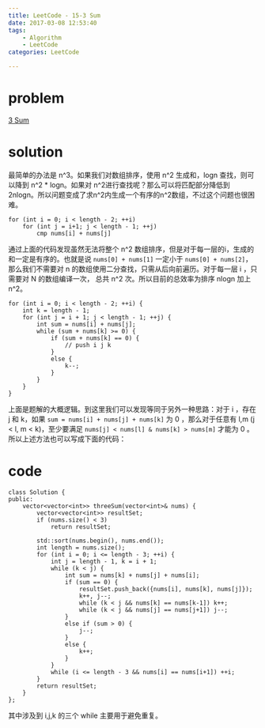 ```yaml
---
title: LeetCode - 15-3 Sum
date: 2017-03-08 12:53:40
tags:
    - Algorithm
    - LeetCode
categories: LeetCode

---
```


# problem 

[3 Sum](https://leetcode.com/problems/3sum)

<!-- more -->

# solution 

最简单的办法是 n^3。如果我们对数组排序，使用 n^2 生成和，logn 查找，则可以降到 n^2 * logn。如果对 n^2进行查找呢？那么可以将匹配部分降低到 2nlogn。所以问题变成了求n^2内生成一个有序的n^2数组，不过这个问题也很困难。

```
for (int i = 0; i < length - 2; ++i) 
    for (int j = i+1; j < length - 1; ++j) 
        cmp nums[i] + nums[j] 
```

通过上面的代码发现虽然无法将整个 n^2 数组排序，但是对于每一层的i，生成的和一定是有序的。也就是说 `nums[0] + nums[1]` 一定小于 `nums[0] + nums[2]`，那么我们不需要对 n 的数组使用二分查找，只需从后向前遍历。对于每一层 i ，只需要对 N 的数组编译一次， 总共 n^2 次。所以目前的总效率为排序 nlogn 加上 n^2。

```
for (int i = 0; i < length - 2; ++i) {
    int k = length - 1;
    for (int j = i + 1; j < length - 1; ++j) {
        int sum = nums[i] + nums[j];
        while (sum + nums[k] >= 0) {
            if (sum + nums[k] == 0) {
                // push i j k
            }
            else {
                k--;
            }
        }
    }
}
```

上面是题解的大概逻辑。到这里我们可以发现等同于另外一种思路：对于 i ，存在 j 和 k，如果 `sum = nums[i] + nums[j] + nums[k]` 为 0 ，那么对于任意有 l,m (j < l, m < k)，至少要满足 `nums[j] < nums[l] & nums[k] > nums[m]` 才能为 0 。所以上述方法也可以写成下面的代码：

# code

```
class Solution {
public:
    vector<vector<int>> threeSum(vector<int>& nums) {
        vector<vector<int>> resultSet;
        if (nums.size() < 3)
            return resultSet;
        
        std::sort(nums.begin(), nums.end());
        int length = nums.size();
        for (int i = 0; i <= length - 3; ++i) {
            int j = length - 1, k = i + 1;
            while (k < j) {
                int sum = nums[k] + nums[j] + nums[i];
                if (sum == 0) {
                    resultSet.push_back({nums[i], nums[k], nums[j]});
                    k++, j--;
                    while (k < j && nums[k] == nums[k-1]) k++;
                    while (k < j && nums[j] == nums[j+1]) j--;
                }
                else if (sum > 0) {
                    j--;
                }
                else {
                    k++;
                }
            }
            while (i <= length - 3 && nums[i] == nums[i+1]) ++i;
        }
        return resultSet;
    }
};
```

其中涉及到 i,j,k 的三个 while 主要用于避免重复。